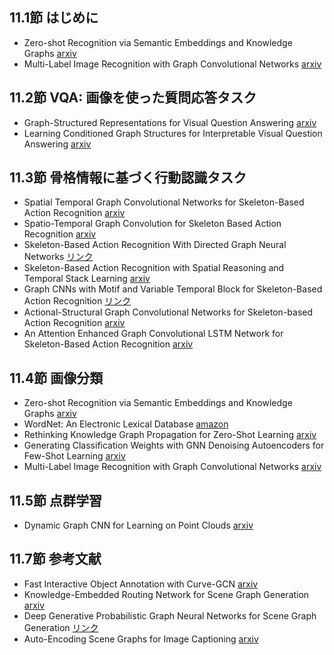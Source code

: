 ## 11.1節 はじめに
- Zero-shot Recognition via Semantic Embeddings and Knowledge Graphs [arxiv](https://arxiv.org/abs/1803.08035)
- Multi-Label Image Recognition with Graph Convolutional Networks [arxiv](https://arxiv.org/abs/1904.03582)
## 11.2節 VQA: 画像を使った質問応答タスク
- Graph-Structured Representations for Visual Question Answering [arxiv](https://arxiv.org/abs/1609.05600)
- Learning Conditioned Graph Structures for Interpretable Visual Question Answering [arxiv](https://arxiv.org/abs/1806.07243)
## 11.3節 骨格情報に基づく行動認識タスク
- Spatial Temporal Graph Convolutional Networks for Skeleton-Based Action Recognition [arxiv](https://arxiv.org/abs/1801.07455)
- Spatio-Temporal Graph Convolution for Skeleton Based Action Recognition [arxiv](https://arxiv.org/abs/1802.09834)
- Skeleton-Based Action Recognition With Directed Graph Neural Networks [リンク](https://openaccess.thecvf.com/content_CVPR_2019/html/Shi_Skeleton-Based_Action_Recognition_With_Directed_Graph_Neural_Networks_CVPR_2019_paper.html)
- Skeleton-Based Action Recognition with Spatial Reasoning and Temporal Stack Learning [arxiv](https://arxiv.org/abs/1805.02335)
- Graph CNNs with Motif and Variable Temporal Block for Skeleton-Based Action Recognition [リンク](https://ojs.aaai.org/index.php/AAAI/article/view/4929)
- Actional-Structural Graph Convolutional Networks for Skeleton-based Action Recognition [arxiv](https://arxiv.org/abs/1904.12659)
- An Attention Enhanced Graph Convolutional LSTM Network for Skeleton-Based Action Recognition [arxiv](https://arxiv.org/abs/1902.09130)
## 11.4節 画像分類
- Zero-shot Recognition via Semantic Embeddings and Knowledge Graphs [arxiv](https://arxiv.org/abs/1803.08035)
- WordNet: An Electronic Lexical Database [amazon](https://www.amazon.co.jp/dp/026206197X)
- Rethinking Knowledge Graph Propagation for Zero-Shot Learning [arxiv](https://arxiv.org/abs/1805.11724)
- Generating Classification Weights with GNN Denoising Autoencoders for Few-Shot Learning [arxiv](https://arxiv.org/abs/1905.01102)
- Multi-Label Image Recognition with Graph Convolutional Networks [arxiv](https://arxiv.org/abs/1904.03582)
## 11.5節 点群学習
- Dynamic Graph CNN for Learning on Point Clouds [arxiv](https://arxiv.org/abs/1801.07829)
## 11.7節 参考文献
- Fast Interactive Object Annotation with Curve-GCN [arxiv](https://arxiv.org/abs/1903.06874)
- Knowledge-Embedded Routing Network for Scene Graph Generation [arxiv](https://arxiv.org/abs/1903.03326)
- Deep Generative Probabilistic Graph Neural Networks for Scene Graph Generation [リンク](https://ojs.aaai.org/index.php/AAAI/article/view/6783)
- Auto-Encoding Scene Graphs for Image Captioning [arxiv](https://arxiv.org/abs/1812.02378)